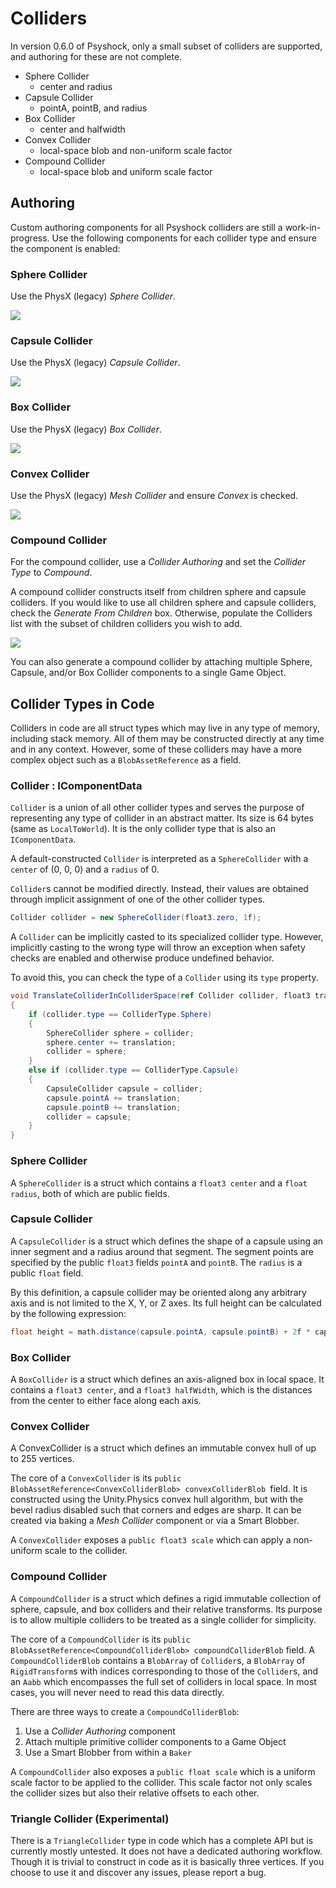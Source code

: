 # Colliders

In version 0.6.0 of Psyshock, only a small subset of colliders are supported,
and authoring for these are not complete.

-   Sphere Collider
    -   center and radius
-   Capsule Collider
    -   pointA, pointB, and radius
-   Box Collider
    -   center and halfwidth
-   Convex Collider
    -   local-space blob and non-uniform scale factor
-   Compound Collider
    -   local-space blob and uniform scale factor

## Authoring

Custom authoring components for all Psyshock colliders are still a
work-in-progress. Use the following components for each collider type and ensure
the component is enabled:

### Sphere Collider

Use the PhysX (legacy) *Sphere Collider*.

![](media/edee1c765d995b12f65bff2dfb3a5d35.png)

### Capsule Collider

Use the PhysX (legacy) *Capsule Collider*.

![](media/85df620e9bdc341d5b9d0978112189c1.png)

### Box Collider

Use the PhysX (legacy) *Box Collider*.

![](media/87073ef01be44817f3ceed69d82cfdeb.png)

### Convex Collider

Use the PhysX (legacy) *Mesh Collider* and ensure *Convex* is checked.

![](media/de907201d91649d712e91c0b54d2f7d3.png)

### Compound Collider

For the compound collider, use a *Collider Authoring* and set the *Collider
Type* to *Compound*.

A compound collider constructs itself from children sphere and capsule
colliders. If you would like to use all children sphere and capsule colliders,
check the *Generate From Children* box. Otherwise, populate the Colliders list
with the subset of children colliders you wish to add.

![](media/75544b0cdbb419c4933bf98c8c72f543.png)

You can also generate a compound collider by attaching multiple Sphere, Capsule,
and/or Box Collider components to a single Game Object.

## Collider Types in Code

Colliders in code are all struct types which may live in any type of memory,
including stack memory. All of them may be constructed directly at any time and
in any context. However, some of these colliders may have a more complex object
such as a `BlobAssetReference` as a field.

### Collider : IComponentData

`Collider` is a union of all other collider types and serves the purpose of
representing any type of collider in an abstract matter. Its size is 64 bytes
(same as `LocalToWorld`). It is the only collider type that is also an
`IComponentData`.

A default-constructed `Collider` is interpreted as a `SphereCollider` with a
`center` of (0, 0, 0) and a `radius` of 0.

`Collider`s cannot be modified directly. Instead, their values are obtained
through implicit assignment of one of the other collider types.

```csharp
Collider collider = new SphereCollider(float3.zero, 1f);
```

A `Collider` can be implicitly casted to its specialized collider type. However,
implicitly casting to the wrong type will throw an exception when safety checks
are enabled and otherwise produce undefined behavior.

To avoid this, you can check the type of a `Collider` using its `type` property.

```csharp
void TranslateColliderInColliderSpace(ref Collider collider, float3 translation)
{
    if (collider.type == ColliderType.Sphere)
    {
        SphereCollider sphere = collider;
        sphere.center += translation;
        collider = sphere;
    }
    else if (collider.type == ColliderType.Capsule)
    {
        CapsuleCollider capsule = collider;
        capsule.pointA += translation;
        capsule.pointB += translation;
        collider = capsule;
    }
}
```

### Sphere Collider

A `SphereCollider` is a struct which contains a `float3 center` and a `float
radius`, both of which are public fields.

### Capsule Collider

A `CapsuleCollider` is a struct which defines the shape of a capsule using an
inner segment and a radius around that segment. The segment points are specified
by the public `float3` fields `pointA` and `pointB`. The `radius` is a public
`float` field.

By this definition, a capsule collider may be oriented along any arbitrary axis
and is not limited to the X, Y, or Z axes. Its full height can be calculated by
the following expression:

```csharp
float height = math.distance(capsule.pointA, capsule.pointB) + 2f * capsule.radius;
```

### Box Collider

A `BoxCollider` is a struct which defines an axis-aligned box in local space. It
contains a `float3 center`, and a `float3 halfWidth`, which is the distances
from the center to either face along each axis.

### Convex Collider

A ConvexCollider is a struct which defines an immutable convex hull of up to 255
vertices.

The core of a `ConvexCollider` is its `public
BlobAssetReference<ConvexColliderBlob> convexColliderBlob `field. It is
constructed using the Unity.Physics convex hull algorithm, but with the bevel
radius disabled such that corners and edges are sharp. It can be created via
baking a *Mesh Collider* component or via a Smart Blobber.

A `ConvexCollider` exposes a `public float3 scale` which can apply a non-uniform
scale to the collider.

### Compound Collider

A `CompoundCollider` is a struct which defines a rigid immutable collection of
sphere, capsule, and box colliders and their relative transforms. Its purpose is
to allow multiple colliders to be treated as a single collider for simplicity.

The core of a `CompoundCollider` is its `public
BlobAssetReference<CompoundColliderBlob> compoundColliderBlob` field. A
`CompoundColliderBlob` contains a `BlobArray` of `Collider`s, a `BlobArray` of
`RigidTransform`s with indices corresponding to those of the `Collider`s, and an
`Aabb` which encompasses the full set of colliders in local space. In most
cases, you will never need to read this data directly.

There are three ways to create a `CompoundColliderBlob`:

1.  Use a *Collider Authoring* component
2.  Attach multiple primitive collider components to a Game Object
3.  Use a Smart Blobber from within a `Baker`

A `CompoundCollider` also exposes a `public float scale` which is a uniform
scale factor to be applied to the collider. This scale factor not only scales
the collider sizes but also their relative offsets to each other.

### Triangle Collider (Experimental)

There is a `TriangleCollider` type in code which has a complete API but is
currently mostly untested. It does not have a dedicated authoring workflow.
Though it is trivial to construct in code as it is basically three vertices. If
you choose to use it and discover any issues, please report a bug.
